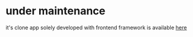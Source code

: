 # under maintenance

it's clone app solely developed with frontend framework is available <a href="https://github.com/sunil-poudel/to-do-list">here</a>
